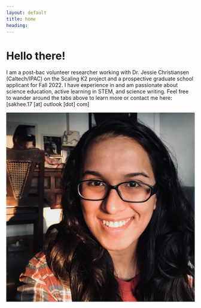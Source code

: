 ```yaml
---
layout: default
title: home
heading:
---
```



# Hello there! 

I am a post-bac volunteer researcher working with Dr. Jessie Christiansen (Caltech/IPAC) on the Scaling K2 project and a prospective graduate school applicant for Fall 2022. I have experience in and am passionate about science education, active learning in STEM, and science writing. Feel free to wander around the tabs above to learn more or contact me here: [sakhee.17 \[at\] outlook \[dot\] com]



<img src="/assets/images/sakhee.jpg" alt="sakhee-headshot" class="narrowcenterimage">



<!--
![Sunrise on University Blvd](/assets/images/SunriseUnivBlvd.jpeg)
![sakhee-headshot](/assets/images/sakhee.jpg)
-->
